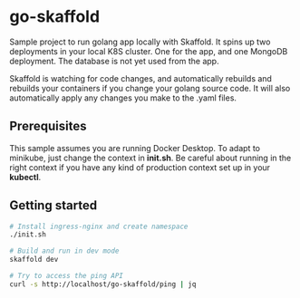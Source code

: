 # go-skaffold
Sample project to run golang app locally with Skaffold. It spins up two deployments in your local K8S cluster. One for the app, and one MongoDB deployment.
The database is not yet used from the app.

Skaffold is watching for code changes, and automatically rebuilds and rebuilds your containers if you change your golang source code. 
It will also automatically apply any changes you make to the .yaml files.

## Prerequisites
This sample assumes you are running Docker Desktop. To adapt to minikube, just change the context in **init.sh**. Be careful about running in the 
right context if you have any kind of production context set up in your **kubectl**.

## Getting started


```bash
# Install ingress-nginx and create namespace
./init.sh

# Build and run in dev mode
skaffold dev

# Try to access the ping API
curl -s http://localhost/go-skaffold/ping | jq 
```



